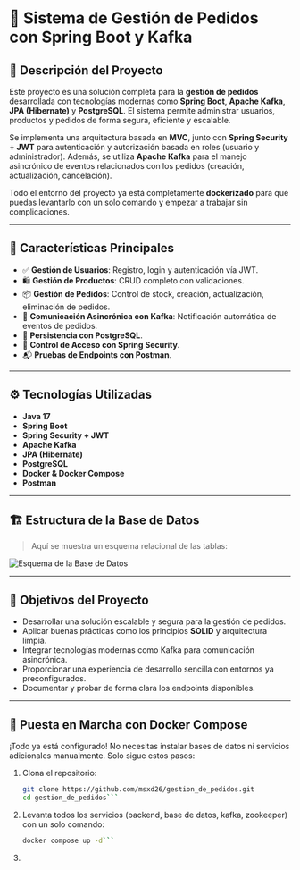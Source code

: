 # 🛒 Sistema de Gestión de Pedidos con Spring Boot y Kafka

## 📌 Descripción del Proyecto

Este proyecto es una solución completa para la **gestión de pedidos** desarrollada con tecnologías modernas como **Spring Boot**, **Apache Kafka**, **JPA (Hibernate)** y **PostgreSQL**. El sistema permite administrar usuarios, productos y pedidos de forma segura, eficiente y escalable.

Se implementa una arquitectura basada en **MVC**, junto con **Spring Security + JWT** para autenticación y autorización basada en roles (usuario y administrador). Además, se utiliza **Apache Kafka** para el manejo asincrónico de eventos relacionados con los pedidos (creación, actualización, cancelación).

Todo el entorno del proyecto ya está completamente **dockerizado** para que puedas levantarlo con un solo comando y empezar a trabajar sin complicaciones.

---

## 🚀 Características Principales

- ✅ **Gestión de Usuarios**: Registro, login y autenticación vía JWT.
- 🛍️ **Gestión de Productos**: CRUD completo con validaciones.
- 📦 **Gestión de Pedidos**: Control de stock, creación, actualización, eliminación de pedidos.
- 🔄 **Comunicación Asincrónica con Kafka**: Notificación automática de eventos de pedidos.
- 🧾 **Persistencia con PostgreSQL**.
- 🔐 **Control de Acceso con Spring Security**.
- 📬 **Pruebas de Endpoints con Postman**.

---

## ⚙️ Tecnologías Utilizadas

- **Java 17**
- **Spring Boot**
- **Spring Security + JWT**
- **Apache Kafka**
- **JPA (Hibernate)**
- **PostgreSQL**
- **Docker & Docker Compose**
- **Postman**

---

## 🏗️ Estructura de la Base de Datos

> Aquí se muestra un esquema relacional de las tablas:

![Esquema de la Base de Datos](https://github.com/user-attachments/assets/fbfd6828-96a4-4dcf-beb5-875b2b25589d)

---

## 🎯 Objetivos del Proyecto

- Desarrollar una solución escalable y segura para la gestión de pedidos.
- Aplicar buenas prácticas como los principios **SOLID** y arquitectura limpia.
- Integrar tecnologías modernas como Kafka para comunicación asincrónica.
- Proporcionar una experiencia de desarrollo sencilla con entornos ya preconfigurados.
- Documentar y probar de forma clara los endpoints disponibles.

---

## 🐳 Puesta en Marcha con Docker Compose

¡Todo ya está configurado! No necesitas instalar bases de datos ni servicios adicionales manualmente. Solo sigue estos pasos:

1. Clona el repositorio:
   ```bash
   git clone https://github.com/msxd26/gestion_de_pedidos.git
   cd gestion_de_pedidos```
2. Levanta todos los servicios (backend, base de datos, kafka, zookeeper) con un solo comando:
   ```bash
   docker compose up -d```

4. 
